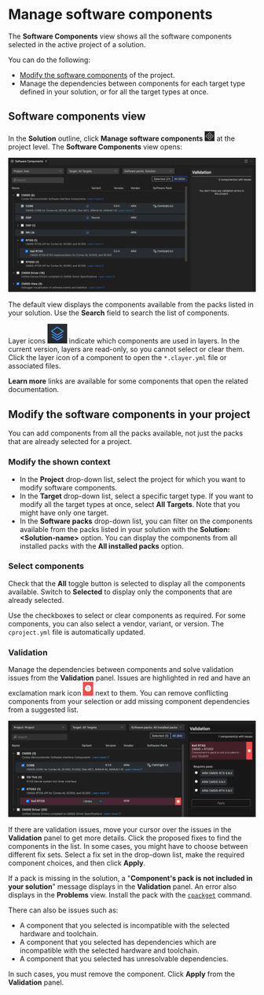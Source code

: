 # Manage software components

The **Software Components** view shows all the software components selected in the active project of a solution.

You can do the following:

- [Modify the software components](#modify-the-software-components-in-your-project) of the project.
- Manage the dependencies between components for each target type defined in your solution, or for all the target types at
  once.

## Software components view

In the **Solution** outline, click **Manage software components**
![Manage software components](./images/software-components-icon.png) at the project level. The **Software Components** view
opens:

![The 'Software Components' ](./images/software-components-view.png)

The default view displays the components available from the packs listed in your solution. Use the **Search** field to
search the list of components.

Layer icons ![Layer icon](./images/layer-icon.png) indicate which components are used in layers. In the current version,
layers are read-only, so you cannot select or clear them. Click the layer icon of a component to open the `*.clayer.yml`
file or associated files.

**Learn more** links are available for some components that open the related documentation.

## Modify the software components in your project

You can add components from all the packs available, not just the packs that are already selected for a project.

### Modify the shown context

- In the **Project** drop-down list, select the project for which you want to modify software components.
- In the **Target** drop-down list, select a specific target type. If you want to modify all the target types at once,
  select **All Targets**. Note that you might have only one target.
- In the **Software packs** drop-down list, you can filter on the components available from the packs listed in your
  solution with the **Solution: &lt;Solution-name&gt;** option. You can display the components from all installed packs with
  the **All installed packs** option.

### Select components

Check that the **All** toggle button is selected to display all the components available. Switch to **Selected** to display
only the components that are already selected.

Use the checkboxes to select or clear components as required. For some components, you can also select a vendor, variant,
or version. The `cproject.yml` file is automatically updated.

### Validation

Manage the dependencies between components and solve validation issues from the **Validation** panel. Issues are highlighted
in red and have an exclamation mark icon ![Issue icon](./images/issue-icon.png) next to them. You can remove conflicting
components from your selection or add missing component dependencies from a suggested list.

![Validation errors](./images/validation-error.png)

If there are validation issues, move your cursor over the issues in the **Validation** panel to get more details. Click the
proposed fixes to find the components in the list. In some cases, you might have to choose between different fix sets. Select
a fix set in the drop-down list, make the required component choices, and then click **Apply**.

If a pack is missing in the solution, a "**Component's pack is not included in your solution**" message displays in the
**Validation** panel. An error also displays in the **Problems** view. Install the pack with the
[`cpackget`](https://open-cmsis-pack.github.io/cmsis-toolbox/build-tools/#cpackget-invocation) command.

There can also be issues such as:

- A component that you selected is incompatible with the selected hardware and toolchain.
- A component that you selected has dependencies which are incompatible with the selected hardware and toolchain.
- A component that you selected has unresolvable dependencies.

In such cases, you must remove the component. Click **Apply** from the **Validation** panel.
